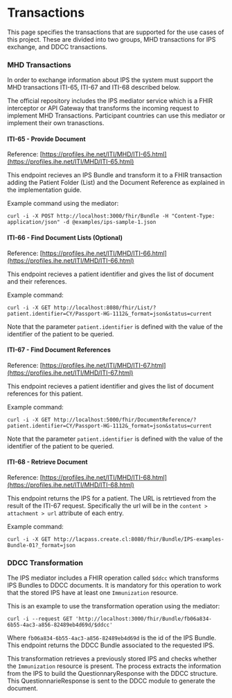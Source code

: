 # Transactions

This page specifies the transactions that are supported for the use cases of this project. These are divided into two groups, MHD transactions for IPS exchange, and DDCC transactions.

### MHD Transactions

In order to exchange information about IPS the system must support the MHD transactions ITI-65, ITI-67 and ITI-68 described below.

The official repository includes the IPS mediator service which is a FHIR interceptor or API Gateway that transforms the incoming request to implement MHD Transactions. Participant countries can use this mediator or implement their own tranasctions.

#### ITI-65 - Provide Document

Reference: [https://profiles.ihe.net/ITI/MHD/ITI-65.html](https://profiles.ihe.net/ITI/MHD/ITI-65.html)

This endpoint recieves an IPS Bundle and transform it to a FHIR transaction adding the Patient Folder (List) and the Document Reference as explained in the implementation guide.

Example command using the mediator:

    curl -i -X POST http://localhost:3000/fhir/Bundle -H "Content-Type: application/json" -d @examples/ips-sample-1.json


#### ITI-66 - Find Document Lists (Optional)

Reference: [https://profiles.ihe.net/ITI/MHD/ITI-66.html](https://profiles.ihe.net/ITI/MHD/ITI-66.html)

This endpoint recieves a patient identifier and gives the list of document and their references.

Example command:

    curl -i -X GET http://localhost:8080/fhir/List/?patient.identifier=CY/Passport-HG-1112&_format=json&status=current

Note that the parameter `patient.identifier` is defined with the value of the identifier of the patient to be queried.


#### ITI-67 - Find Document References

Reference: [https://profiles.ihe.net/ITI/MHD/ITI-67.html](https://profiles.ihe.net/ITI/MHD/ITI-67.html)

This endpoint recieves a patient identifier and gives the list of document references for this patient.

Example command:

    curl -i -X GET http://localhost:5000/fhir/DocumentReference/?patient.identifier=CY/Passport-HG-1112&_format=json&status=current

Note that the parameter `patient.identifier` is defined with the value of the identifier of the patient to be queried.


#### ITI-68 - Retrieve Document

Reference: [https://profiles.ihe.net/ITI/MHD/ITI-68.html](https://profiles.ihe.net/ITI/MHD/ITI-68.html)

This endpoint returns the IPS for a patient. The URL is retrtieved from the result of the ITI-67 request. Specifically the url will be in the `content > attachment > url` attribute of each entry.

Example command:

    curl -i -X GET http://lacpass.create.cl:8080/fhir/Bundle/IPS-examples-Bundle-01?_format=json


### DDCC Transformation

The IPS mediator includes a FHIR operation called `$ddcc` which transforms IPS Bundles to DDCC documents. It is mandatory for this operation to work that the stored IPS have at least one `Immunization` resource.

This is an example to use the transformation operation using the mediator:

    curl -i --request GET 'http://localhost:3000/fhir/Bundle/fb06a834-6b55-4ac3-a856-82489eb4d69d/$ddcc'

Where `fb06a834-6b55-4ac3-a856-82489eb4d69d` is the id of the IPS Bundle. This endpoint returns the DDCC Bundle associated to the requested IPS.

This transformation retrieves a previously stored IPS and checks whether the `Immunization` resource is present. The process extracts the information from the IPS to build the QuestionnaryResponse with the DDCC structure. This QuestionnarieResponse is sent to the DDCC module to generate the document.